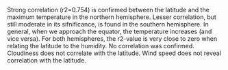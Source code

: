 Strong correlation (r2=0.754) is confirmed between the latitude and the maximum temperature in the northern hemisphere. Lesser correlation, but still moderate in its sifnificance, is found in the southern hemisphere. In general, when we approach the equator, the temperature increases (and vice versa).
For both hemispheres, the r2-value is very close to zero when relating the latitude to the humidity. No correlation was confirmed.
Cloudiness does not correlate with the latitude. 
Wind speed does not reveal correlation with the latitude.